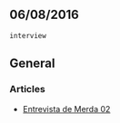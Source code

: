 06/08/2016
----------

`interview`

## General

### Articles

- [Entrevista de Merda 02](https://medium.com/programador-sincero/entrevista-de-merda-02-c8a9edc6e171)
